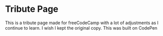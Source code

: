 # Tribute Page
This is a tribute page made for freeCodeCamp  with a lot of adjustments as I continue to learn. I wish I kept the original copy. This was built on CodePen
